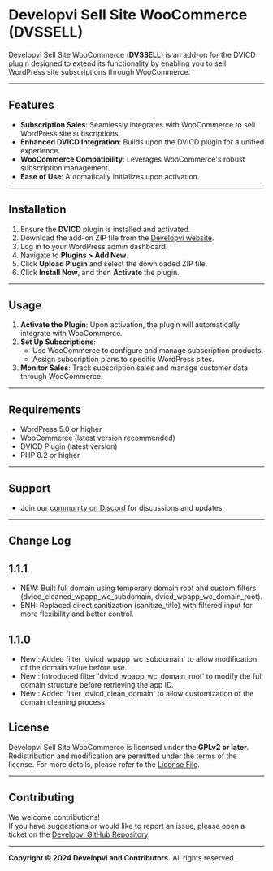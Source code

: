# Developvi Sell Site WooCommerce (DVSSELL)

Developvi Sell Site WooCommerce (**DVSSELL**) is an add-on for the DVICD plugin designed to extend its functionality by enabling you to sell WordPress site subscriptions through WooCommerce.

---

## **Features**
- **Subscription Sales**: Seamlessly integrates with WooCommerce to sell WordPress site subscriptions.
- **Enhanced DVICD Integration**: Builds upon the DVICD plugin for a unified experience.
- **WooCommerce Compatibility**: Leverages WooCommerce's robust subscription management.
- **Ease of Use**: Automatically initializes upon activation.

---

## **Installation**
1. Ensure the **DVICD** plugin is installed and activated.
2. Download the add-on ZIP file from the [Developvi website](https://developvi.com).
3. Log in to your WordPress admin dashboard.
4. Navigate to **Plugins > Add New**.
5. Click **Upload Plugin** and select the downloaded ZIP file.
6. Click **Install Now**, and then **Activate** the plugin.

---

## **Usage**
1. **Activate the Plugin**: Upon activation, the plugin will automatically integrate with WooCommerce.
2. **Set Up Subscriptions**:
   - Use WooCommerce to configure and manage subscription products.
   - Assign subscription plans to specific WordPress sites.
3. **Monitor Sales**: Track subscription sales and manage customer data through WooCommerce.

---

## **Requirements**
- WordPress 5.0 or higher
- WooCommerce (latest version recommended)
- DVICD Plugin (latest version)
- PHP 8.2 or higher

---

## **Support**
- Join our [community on Discord](https://discord.com/invite/kjhta4xQc2) for discussions and updates.

---
## Change Log ##
1.1.1
----
* NEW: Built full domain using temporary domain root and custom filters (dvicd_cleaned_wpapp_wc_subdomain, dvicd_wpapp_wc_domain_root).
* ENH: Replaced direct sanitization (sanitize_title) with filtered input for more flexibility and better control.



1.1.0
----
* New : Added filter 'dvicd_wpapp_wc_subdomain' to allow modification of the domain value before use.
* New : Introduced filter 'dvicd_wpapp_wc_domain_root' to modify the full domain structure before retrieving the app ID.
* New : Added filter 'dvicd_clean_domain' to allow customization of the domain cleaning process

## **License**
Developvi Sell Site WooCommerce is licensed under the **GPLv2 or later**. Redistribution and modification are permitted under the terms of the license. For more details, please refer to the [License File](LICENSE).

---

## **Contributing**
We welcome contributions!  
If you have suggestions or would like to report an issue, please open a ticket on the [Developvi GitHub Repository](https://github.com/developvi/dvicd-sell-site-woocommerce).

---

**Copyright © 2024 Developvi and Contributors.** All rights reserved.
